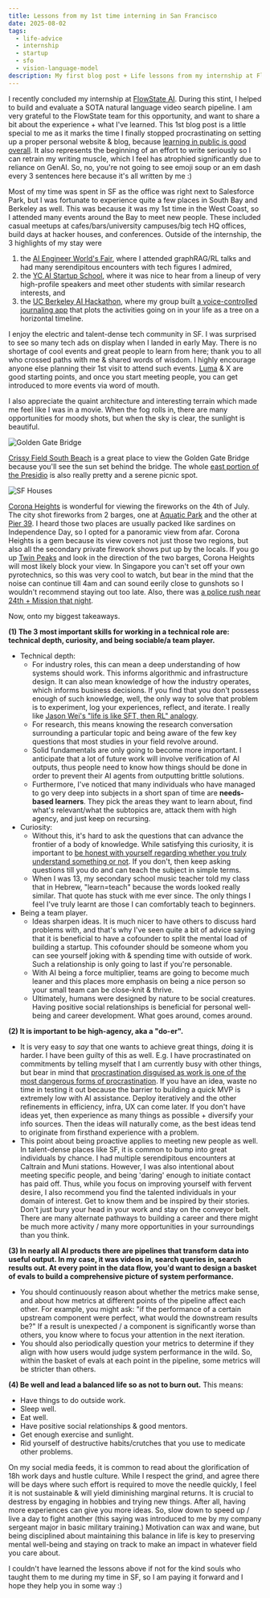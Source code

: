 ```yaml
---
title: Lessons from my 1st time interning in San Francisco
date: 2025-08-02
tags:
  - life-advice
  - internship
  - startup
  - sfo
  - vision-language-model
description: My first blog post + Life lessons from my internship at FlowState AI.
---
```

I recently concluded my internship at [FlowState AI](https://www.linkedin.com/company/flowstate-ai/). During this stint, I helped to build and evaluate a SOTA natural language video search pipeline. I am very grateful to the FlowState team for this opportunity, and want to share a bit about the experience + what I've learned. This 1st blog post is a little special to me as it marks the time I finally stopped procrastinating on setting up a proper personal website & blog, because [learning in public is good overall](https://www.swyx.io/learn-in-public). It also represents the beginning of an effort to write seriously so I can retrain my writing muscle, which I feel has atrophied significantly due to reliance on GenAI. So, no, you're not going to see emoji soup or an em dash every 3 sentences here because it's all written by me :)

Most of my time was spent in SF as the office was right next to Salesforce Park, but I was fortunate to experience quite a few places in South Bay and Berkeley as well. This was because it was my 1st time in the West Coast, so I attended many events around the Bay to meet new people. These included casual meetups at cafes/bars/university campuses/big tech HQ offices, build days at hacker houses, and conferences. Outside of the internship, the 3 highlights of my stay were
1. the [AI Engineer World's Fair](https://www.ai.engineer/), where I attended graphRAG/RL talks and had many serendipitous encounters with tech figures I admired,
2. the [YC AI Startup School](https://events.ycombinator.com/ai-sus), where it was nice to hear from a lineup of very high-profile speakers and meet other students with similar research interests, and
3. the [UC Berkeley AI Hackathon](https://ai.hackberkeley.org/), where my group built [a voice-controlled journaling app](#970f3fa2-650e-45ca-9d57-bb144390029d) that plots the activities going on in your life as a tree on a horizontal timeline.

I enjoy the electric and talent-dense tech community in SF. I was surprised to see so many tech ads on display when I landed in early May. There is no shortage of cool events and great people to learn from here; thank you to all who crossed paths with me & shared words of wisdom. I highly encourage anyone else planning their 1st visit to attend such events. [Luma](https://lu.ma/) & X are good starting points, and once you start meeting people, you can get introduced to more events via word of mouth.

I also appreciate the quaint architecture and interesting terrain which made me feel like I was in a movie. When the fog rolls in, there are many opportunities for moody shots, but when the sky is clear, the sunlight is beautiful. 


![Golden Gate Bridge](ggbridge.jpg)


[Crissy Field South Beach](https://maps.app.goo.gl/p42A73gNhKYWXhgz9) is a great place to view the Golden Gate Bridge because you'll see the sun set behind the bridge. The whole [east portion of the Presidio](https://maps.app.goo.gl/F9SKJzz7aZWzQNH57) is also really pretty and a serene picnic spot.


![SF Houses](houses.jpg)


[Corona Heights](https://maps.app.goo.gl/USwP4yzNkKGGEjvK6) is wonderful for viewing the fireworks on the 4th of July. The city shot fireworks from 2 barges, one at [Aquatic Park](https://maps.app.goo.gl/DLSrVAWsowgz9bva8) and the other at [Pier 39](https://maps.app.goo.gl/BeQMBzJqJouU4FF69). I heard those two places are usually packed like sardines on Independence Day, so I opted for a panoramic view from afar. Corona Heights is a gem because its view covers not just those two regions, but also all the secondary private firework shows put up by the locals. If you go up [Twin Peaks](https://maps.app.goo.gl/PTkLwYdsAus2N8Ug6) and look in the direction of the two barges, Corona Heights will most likely block your view. In Singapore you can't set off your own pyrotechnics, so this was very cool to watch, but bear in the mind that the noise can continue till 4am and can sound eerily close to gunshots so I wouldn't recommend staying out too late. Also, there was [a police rush near 24th + Mission that night](https://www.youtube.com/watch?v=ved_oq6FQS0).

Now, onto my biggest takeaways.

**(1) The 3 most important skills for working in a technical role are: technical depth, curiosity, and being sociable/a team player.**
- Technical depth:
	- For industry roles, this can mean a deep understanding of how systems should work. This informs algorithmic and infrastructure design. It can also mean knowledge of how the industry operates, which informs business decisions. If you find that you don't possess enough of such knowledge, well, the only way to solve that problem is to experiment, log your experiences, reflect, and iterate. I really like [Jason Wei's "life is like SFT, then RL" analogy](https://www.jasonwei.net/blog/life-lessons-from-reinforcement-learning).
	- For research, this means knowing the research conversation surrounding a particular topic and being aware of the few key questions that most studies in your field revolve around. 
	- Solid fundamentals are only going to become more important. I anticipate that a lot of future work will involve verification of AI outputs, thus people need to know how things should be done in order to prevent their AI agents from outputting brittle solutions. 
	- Furthermore, I've noticed that many individuals who have managed to go very deep into subjects in a short span of time are **needs-based learners**. They pick the areas they want to learn about, find what's relevant/what the subtopics are, attack them with high agency, and just keep on recursing.
- Curiosity:
	- Without this, it's hard to ask the questions that can advance the frontier of a body of knowledge. While satisfying this curiosity, it is important to [be honest with yourself regarding whether you truly understand something or not](https://nabeelqu.substack.com/p/understanding). If you don't, then keep asking questions till you do and can teach the subject in simple terms. 
	- When I was 13, my secondary school music teacher told my class that in Hebrew, "learn=teach" because the words looked really similar. That quote has stuck with me ever since. The only things I feel I've truly learnt are those I can comfortably teach to beginners.
- Being a team player.
	- Ideas sharpen ideas. It is much nicer to have others to discuss hard problems with, and that's why I've seen quite a bit of advice saying that it is beneficial to have a cofounder to split the mental load of building a startup. This cofounder should be someone whom you can see yourself joking with & spending time with outside of work. Such a relationship is only going to last if you're personable.
	- With AI being a force multiplier, teams are going to become much leaner and this places more emphasis on being a nice person so your small team can be close-knit & thrive.
	- Ultimately, humans were designed by nature to be social creatures. Having positive social relationships is beneficial for personal well-being and career development. What goes around, comes around.

**(2) It is important to be high-agency, aka a "do-er".**
- It is very easy to *say* that one wants to achieve great things, *do*ing it is harder. I have been guilty of this as well. E.g. I have procrastinated on commitments by telling myself that I am currently busy with other things, but bear in mind that [procrastination disguised as work is one of the most dangerous forms of procrastination](https://www.paulgraham.com/greatwork.html). If you have an idea, waste no time in testing it out because the barrier to building a quick MVP is extremely low with AI assistance. Deploy iteratively and the other refinements in efficiency, infra, UX can come later. If you don't have ideas yet, then experience as many things as possible + diversify your info sources. Then the ideas will naturally come, as the best ideas tend to originate from firsthand experience with a problem.
- This point about being proactive applies to meeting new people as well. In talent-dense places like SF, it is common to bump into great individuals by chance. I had multiple serendipitous encounters at Caltrain and Muni stations. However, I was also intentional about meeting specific people, and being 'daring' enough to initiate contact has paid off. Thus, while you focus on improving yourself with fervent desire, I also recommend you find the talented individuals in your domain of interest. Get to know them and be inspired by their stories. Don't just bury your head in your work and stay on the conveyor belt. There are many alternate pathways to building a career and there might be much more activity / many more opportunities in your surroundings than you think.

**(3) In nearly all AI products there are pipelines that transform data into useful output. In my case, it was videos in, search queries in, search results out. At every point in the data flow, you'd want to design a basket of evals to build a comprehensive picture of system performance.** 
- You should continuously reason about whether the metrics make sense, and about how metrics at different points of the pipeline affect each other. For example, you might ask: "if the performance of a certain upstream component were perfect, what would the downstream results be?" If a result is unexpected / a component is significantly worse than others, you know where to focus your attention in the next iteration.
- You should also periodically question your metrics to determine if they align with how users would judge system performance in the wild. So, within the basket of evals at each point in the pipeline, some metrics will be stricter than others.

**(4) Be well and lead a balanced life so as not to burn out.**
This means:
- Have things to do outside work.
- Sleep well. 
- Eat well. 
- Have positive social relationships & good mentors.
- Get enough exercise and sunlight.
- Rid yourself of destructive habits/crutches that you use to medicate other problems.

On my social media feeds, it is common to read about the glorification of 18h work days and hustle culture. While I respect the grind, and agree there will be days where such effort is required to move the needle quickly, I feel it is not sustainable & will yield diminishing marginal returns. It is crucial to destress by engaging in hobbies and trying new things. After all, having more experiences can give you more ideas. So, slow down to speed up / live a day to fight another (this saying was introduced to me by my company sergeant major in basic military training.) Motivation can wax and wane, but being disciplined about maintaining this balance in life is key to preserving mental well-being and staying on track to make an impact in whatever field you care about.

I couldn't have learned the lessons above if not for the kind souls who taught them to me during my time in SF, so I am paying it forward and I hope they help you in some way :)